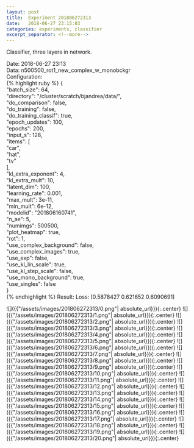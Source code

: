 ```yaml
---
layout: post
title:  Experiment 201806272313
date:   2018-06-27 23:15:03
categories: experiments, classifier
excerpt_separator: <!--more-->
---
```

Classifier, three layers in network.  

 <!--more-->
Date: 2018-06-27 23:13  
Data: n500500_rot1_new_complex_w_monobckgr  
Configuration:   
{% highlight ruby %}
{  
    "batch_size": 64,   
    "directory": "/cluster/scratch/bjandrea/data/",   
    "do_comparison": false,   
    "do_training": false,   
    "do_training_classif": true,   
    "epoch_updates": 100,   
    "epochs": 200,   
    "input_s": 128,   
    "items": [  
        "car",   
        "hat",   
        "tv"  
    ],   
    "kl_extra_exponent": 4,   
    "kl_extra_mult": 10,   
    "latent_dim": 100,   
    "learning_rate": 0.001,   
    "max_mult": 3e-11,   
    "min_mult": 6e-12,   
    "modelid": "201806160741",   
    "n_ae": 5,   
    "numimgs": 500500,   
    "plot_heatmap": true,   
    "rot": 1,   
    "use_complex_background": false,   
    "use_complex_images": true,   
    "use_exp": false,   
    "use_kl_lin_scale": true,   
    "use_kl_step_scale": false,   
    "use_mono_background": true,   
    "use_singles": false  
}  
{% endhighlight %}
Result: Loss: [0.5878427 0.621652  0.6090691]   

![]({{"/assets/images/201806272313/0.png"| absolute_url}}){:.center}
![]({{"/assets/images/201806272313/1.png"| absolute_url}}){:.center}
![]({{"/assets/images/201806272313/2.png"| absolute_url}}){:.center}
![]({{"/assets/images/201806272313/3.png"| absolute_url}}){:.center}
![]({{"/assets/images/201806272313/4.png"| absolute_url}}){:.center}
![]({{"/assets/images/201806272313/5.png"| absolute_url}}){:.center}
![]({{"/assets/images/201806272313/6.png"| absolute_url}}){:.center}
![]({{"/assets/images/201806272313/7.png"| absolute_url}}){:.center}
![]({{"/assets/images/201806272313/8.png"| absolute_url}}){:.center}
![]({{"/assets/images/201806272313/9.png"| absolute_url}}){:.center}
![]({{"/assets/images/201806272313/10.png"| absolute_url}}){:.center}
![]({{"/assets/images/201806272313/11.png"| absolute_url}}){:.center}
![]({{"/assets/images/201806272313/12.png"| absolute_url}}){:.center}
![]({{"/assets/images/201806272313/13.png"| absolute_url}}){:.center}
![]({{"/assets/images/201806272313/14.png"| absolute_url}}){:.center}
![]({{"/assets/images/201806272313/15.png"| absolute_url}}){:.center}
![]({{"/assets/images/201806272313/16.png"| absolute_url}}){:.center}
![]({{"/assets/images/201806272313/17.png"| absolute_url}}){:.center}
![]({{"/assets/images/201806272313/18.png"| absolute_url}}){:.center}
![]({{"/assets/images/201806272313/19.png"| absolute_url}}){:.center}
![]({{"/assets/images/201806272313/20.png"| absolute_url}}){:.center}
